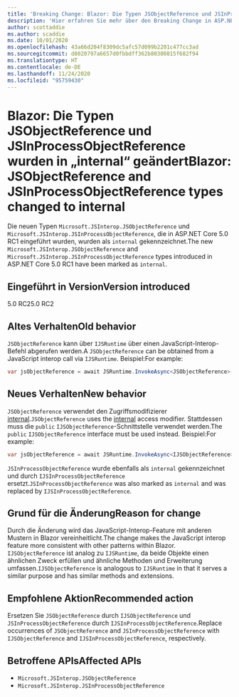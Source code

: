 ```yaml
---
title: 'Breaking Change: Blazor: Die Typen JSObjectReference und JSInProcessObjectReference wurden in „internal“ geändert'
description: 'Hier erfahren Sie mehr über den Breaking Change in ASP.NET Core 5.0 mit dem Titel „Blazor: Die Typen JSObjectReference und JSInProcessObjectReference wurden in „internal“ geändert'
author: scottaddie
ms.author: scaddie
ms.date: 10/01/2020
ms.openlocfilehash: 43a66d204f8309dc5afc57d099b2201c477cc3ad
ms.sourcegitcommit: d8020797a6657d0fbbdff362b80300815f682f94
ms.translationtype: HT
ms.contentlocale: de-DE
ms.lasthandoff: 11/24/2020
ms.locfileid: "95759430"
---
```

# <a name="blazor-jsobjectreference-and-jsinprocessobjectreference-types-changed-to-internal"></a><span data-ttu-id="96874-103">Blazor: Die Typen JSObjectReference und JSInProcessObjectReference wurden in „internal“ geändert</span><span class="sxs-lookup"><span data-stu-id="96874-103">Blazor: JSObjectReference and JSInProcessObjectReference types changed to internal</span></span>

<span data-ttu-id="96874-104">Die neuen Typen `Microsoft.JSInterop.JSObjectReference` und `Microsoft.JSInterop.JSInProcessObjectReference`, die in ASP.NET Core 5.0 RC1 eingeführt wurden, wurden als `internal` gekennzeichnet.</span><span class="sxs-lookup"><span data-stu-id="96874-104">The new `Microsoft.JSInterop.JSObjectReference` and `Microsoft.JSInterop.JSInProcessObjectReference` types introduced in ASP.NET Core 5.0 RC1 have been marked as `internal`.</span></span>

## <a name="version-introduced"></a><span data-ttu-id="96874-105">Eingeführt in Version</span><span class="sxs-lookup"><span data-stu-id="96874-105">Version introduced</span></span>

<span data-ttu-id="96874-106">5.0 RC2</span><span class="sxs-lookup"><span data-stu-id="96874-106">5.0 RC2</span></span>

## <a name="old-behavior"></a><span data-ttu-id="96874-107">Altes Verhalten</span><span class="sxs-lookup"><span data-stu-id="96874-107">Old behavior</span></span>

<span data-ttu-id="96874-108">`JSObjectReference` kann über `IJSRuntime` über einen JavaScript-Interop-Befehl abgerufen werden.</span><span class="sxs-lookup"><span data-stu-id="96874-108">A `JSObjectReference` can be obtained from a JavaScript interop call via `IJSRuntime`.</span></span> <span data-ttu-id="96874-109">Beispiel:</span><span class="sxs-lookup"><span data-stu-id="96874-109">For example:</span></span>

```csharp
var jsObjectReference = await JSRuntime.InvokeAsync<JSObjectReference>(...);
```

## <a name="new-behavior"></a><span data-ttu-id="96874-110">Neues Verhalten</span><span class="sxs-lookup"><span data-stu-id="96874-110">New behavior</span></span>

<span data-ttu-id="96874-111">`JSObjectReference` verwendet den Zugriffsmodifizierer [internal](../../../../csharp/language-reference/keywords/internal.md).</span><span class="sxs-lookup"><span data-stu-id="96874-111">`JSObjectReference` uses the [internal](../../../../csharp/language-reference/keywords/internal.md) access modifier.</span></span> <span data-ttu-id="96874-112">Stattdessen muss die `public` `IJSObjectReference`-Schnittstelle verwendet werden.</span><span class="sxs-lookup"><span data-stu-id="96874-112">The `public` `IJSObjectReference` interface must be used instead.</span></span> <span data-ttu-id="96874-113">Beispiel:</span><span class="sxs-lookup"><span data-stu-id="96874-113">For example:</span></span>

```csharp
var jsObjectReference = await JSRuntime.InvokeAsync<IJSObjectReference>(...);
```

<span data-ttu-id="96874-114">`JSInProcessObjectReference` wurde ebenfalls als `internal` gekennzeichnet und durch `IJSInProcessObjectReference` ersetzt.</span><span class="sxs-lookup"><span data-stu-id="96874-114">`JSInProcessObjectReference` was also marked as `internal` and was replaced by `IJSInProcessObjectReference`.</span></span>

## <a name="reason-for-change"></a><span data-ttu-id="96874-115">Grund für die Änderung</span><span class="sxs-lookup"><span data-stu-id="96874-115">Reason for change</span></span>

<span data-ttu-id="96874-116">Durch die Änderung wird das JavaScript-Interop-Feature mit anderen Mustern in Blazor vereinheitlicht.</span><span class="sxs-lookup"><span data-stu-id="96874-116">The change makes the JavaScript interop feature more consistent with other patterns within Blazor.</span></span> <span data-ttu-id="96874-117">`IJSObjectReference` ist analog zu `IJSRuntime`, da beide Objekte einen ähnlichen Zweck erfüllen und ähnliche Methoden und Erweiterung umfassen.</span><span class="sxs-lookup"><span data-stu-id="96874-117">`IJSObjectReference` is analogous to `IJSRuntime` in that it serves a similar purpose and has similar methods and extensions.</span></span>

## <a name="recommended-action"></a><span data-ttu-id="96874-118">Empfohlene Aktion</span><span class="sxs-lookup"><span data-stu-id="96874-118">Recommended action</span></span>

<span data-ttu-id="96874-119">Ersetzen Sie `JSObjectReference` durch `IJSObjectReference` und `JSInProcessObjectReference` durch `IJSInProcessObjectReference`.</span><span class="sxs-lookup"><span data-stu-id="96874-119">Replace occurrences of `JSObjectReference` and `JSInProcessObjectReference` with `IJSObjectReference` and `IJSInProcessObjectReference`, respectively.</span></span>

## <a name="affected-apis"></a><span data-ttu-id="96874-120">Betroffene APIs</span><span class="sxs-lookup"><span data-stu-id="96874-120">Affected APIs</span></span>

- `Microsoft.JSInterop.JSObjectReference`
- `Microsoft.JSInterop.JSInProcessObjectReference`

<!--

### Category

ASP.NET Core

### Affected APIs

- `T:Microsoft.JSInterop.JSObjectReference`
- `T:Microsoft.JSInterop.JSInProcessObjectReference`

-->
